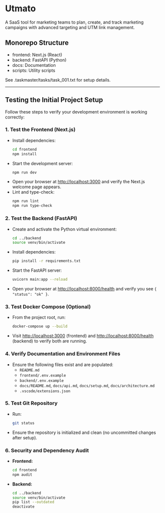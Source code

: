 # Utmato

A SaaS tool for marketing teams to plan, create, and track marketing campaigns with advanced targeting and UTM link management.

## Monorepo Structure
- frontend: Next.js (React)
- backend: FastAPI (Python)
- docs: Documentation
- scripts: Utility scripts

See .taskmaster/tasks/task_001.txt for setup details. 

---

## Testing the Initial Project Setup

Follow these steps to verify your development environment is working correctly:

### 1. Test the Frontend (Next.js)
- Install dependencies:
  ```sh
  cd frontend
  npm install
  ```
- Start the development server:
  ```sh
  npm run dev
  ```
- Open your browser at [http://localhost:3000](http://localhost:3000) and verify the Next.js welcome page appears.
- Lint and type-check:
  ```sh
  npm run lint
  npm run type-check
  ```

### 2. Test the Backend (FastAPI)
- Create and activate the Python virtual environment:
  ```sh
  cd ../backend
  source venv/bin/activate
  ```
- Install dependencies:
  ```sh
  pip install -r requirements.txt
  ```
- Start the FastAPI server:
  ```sh
  uvicorn main:app --reload
  ```
- Open your browser at [http://localhost:8000/health](http://localhost:8000/health) and verify you see `{ "status": "ok" }`.

### 3. Test Docker Compose (Optional)
- From the project root, run:
  ```sh
  docker-compose up --build
  ```
- Visit [http://localhost:3000](http://localhost:3000) (frontend) and [http://localhost:8000/health](http://localhost:8000/health) (backend) to verify both are running.

### 4. Verify Documentation and Environment Files
- Ensure the following files exist and are populated:
  - `README.md`
  - `frontend/.env.example`
  - `backend/.env.example`
  - `docs/README.md`, `docs/api.md`, `docs/setup.md`, `docs/architecture.md`
  - `.vscode/extensions.json`

### 5. Test Git Repository
- Run:
  ```sh
  git status
  ```
- Ensure the repository is initialized and clean (no uncommitted changes after setup).

### 6. Security and Dependency Audit
- **Frontend:**
  ```sh
  cd frontend
  npm audit
  ```
- **Backend:**
  ```sh
  cd ../backend
  source venv/bin/activate
  pip list --outdated
  deactivate
  ``` 